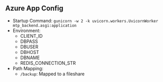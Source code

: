 ## Azure App Config

* Startup Command: `gunicorn -w 2 -k uvicorn.workers.UvicornWorker mtp_backend.asgi:application`
* Environment:
    * CLIENT_ID
    * DBPASS
    * DBUSER
    * DBHOST
    * DBNAME
    * REDIS_CONNECTION_STR
* Path Mapping:
    * `/backup`: Mapped to a fileshare